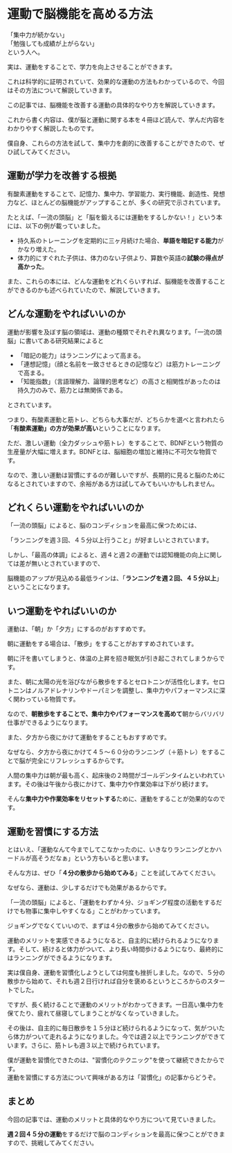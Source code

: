 # 運動で脳機能を高める方法

「集中力が続かない」  
「勉強しても成績が上がらない」  
という人へ。

実は、運動をすることで、学力を向上させることができます。  

これは科学的に証明されていて、効果的な運動の方法もわかっているので、今回はその方法について解説していきます。

この記事では、脳機能を改善する運動の具体的なやり方を解説していきます。

これから書く内容は、僕が脳と運動に関する本を４冊ほど読んで、学んだ内容をわかりやすく解説したものです。  

僕自身、これらの方法を試して、集中力を劇的に改善することができたので、ぜひ試してみてください。


## 運動が学力を改善する根拠

有酸素運動をすることで、記憶力、集中力、学習能力、実行機能、創造性、発想力など、ほとんどの脳機能がアップすることが、多くの研究で示されています。

たとえば、「一流の頭脳」と「脳を鍛えるには運動をするしかない！」という本には、以下の例が載っていました。

- 持久系のトレーニングを定期的に三ヶ月続けた場合、**単語を暗記する能力**がかなり増えた。
- 体力的にすぐれた子供は、体力のない子供より、算数や英語の**試験の得点が高かった**。




また、これらの本には、どんな運動をどれくらいすれば、脳機能を改善することができるのかも述べられていたので、解説していきます。




## どんな運動をやればいいのか

運動が影響を及ぼす脳の領域は、運動の種類でそれぞれ異なります。「一流の頭脳」に書いてある研究結果によると

- 「暗記の能力」はランニングによって高まる。
- 「連想記憶」（顔と名前を一致させるときの記憶など）は筋力トレーニングで高まる。
- 「知能指数」（言語理解力、論理的思考など）の高さと相関性があったのは持久力のみで、筋力とは無関係である。

とされています。




つまり、有酸素運動と筋トレ、どちらも大事だが、どちらかを選べと言われたら「**有酸素運動」の方が効果が高い**ということになります。




ただ、激しい運動（全力ダッシュや筋トレ）をすることで、BDNFという物質の生産量が大幅に増えます。BDNFとは、脳細胞の増加と維持に不可欠な物質です。




なので、激しい運動は習慣にするのが難しいですが、長期的に見ると脳のためになるとされていますので、余裕がある方は試してみてもいいかもしれません。




## どれくらい運動をやればいいのか

「一流の頭脳」によると、脳のコンディションを最高に保つためには、

「ランニングを週３回、４５分以上行うこと」が好ましいとされています。




しかし、「最高の体調」によると、週４と週２の運動では認知機能の向上に関しては差が無いとされていますので、

脳機能のアップが見込める最低ラインは、「**ランニングを週２回、４５分以上**」ということになります。


## いつ運動をやればいいのか

運動は、「朝」か「夕方」にするのがおすすめです。




朝に運動をする場合は、「散歩」をすることがおすすめされています。

朝に汗を書いてしまうと、体温の上昇を招き眠気が引き起こされてしまうからです。




また、朝に太陽の光を浴びながら散歩をするとセロトニンが活性化します。セロトニンはノルアドレナリンやドーパミンを調整し、集中力やパフォーマンスに深く関わっている物質です。

なので、**朝散歩をすることで、集中力やパフォーマンスを高めて**朝からバリバリ仕事ができるようになります。




また、夕方から夜にかけて運動をすることもおすすめです。

なぜなら、夕方から夜にかけて４５〜６０分のランニング（＋筋トレ）をすることで脳が完全にリフレッシュするからです。




人間の集中力は朝が最も高く、起床後の２時間がゴールデンタイムといわれています。その後は午後から夜にかけて、集中力や作業効率は下がり続けます。

そんな**集中力や作業効率をリセットする**ために、運動をすることが効果的なのです。




## 運動を習慣にする方法

とはいえ、「運動なんて今までしてこなかったのに、いきなりランニングとかハードルが高そうだなぁ」という方もいると思います。

そんな方は、ぜひ「**４分の散歩から始めてみる**」ことを試してみてください。




なぜなら、運動は、少しするだけでも効果があるからです。

「一流の頭脳」によると、「運動をわずか４分、ジョギング程度の活動をするだけでも物事に集中しやすくなる」ことがわかっています。




ジョギングでなくていいので、まずは４分の散歩から始めてみてください。




運動のメリットを実感できるようになると、自主的に続けられるようになります。そして、続けると体力がついて、より長い時間歩けるようになり、最終的にはランニングができるようになります。




実は僕自身、運動を習慣化しようとしては何度も挫折しました。なので、５分の散歩から始めて、それも週２日行ければ自分を褒めるというところからのスタートでした。

ですが、長く続けることで運動のメリットがわかってきます。一日高い集中力を保てたり、疲れて昼寝してしまうことがなくなっていきました。

その後は、自主的に毎日散歩を１５分ほど続けられるようになって、気がついたら体力がついて走れるようになりました。今では週２以上でランニングができています。さらに、筋トレも週３以上で続けられています。




僕が運動を習慣化できたのは、"習慣化のテクニック"を使って継続できたからです。  
運動を習慣にする方法について興味がある方は「習慣化」の記事からどうぞ。

## まとめ

今回の記事では、運動のメリットと具体的なやり方について見ていきました。

**週２回４５分の運動**をするだけで脳のコンディションを最高に保つことができますので、挑戦してみてください。
